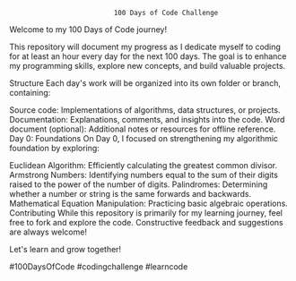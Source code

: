                               100 Days of Code Challenge
Welcome to my 100 Days of Code journey!

This repository will document my progress as I dedicate myself to coding for at least an hour every day for the next 100 days. The goal is to enhance my programming skills, explore new concepts, and build valuable projects.

Structure
Each day's work will be organized into its own folder or branch, containing:

Source code: Implementations of algorithms, data structures, or projects.
Documentation: Explanations, comments, and insights into the code.
Word document (optional): Additional notes or resources for offline reference.
Day 0: Foundations
On Day 0, I focused on strengthening my algorithmic foundation by exploring:

Euclidean Algorithm: Efficiently calculating the greatest common divisor.
Armstrong Numbers: Identifying numbers equal to the sum of their digits raised to the power of the number of digits.
Palindromes: Determining whether a number or string is the same forwards and backwards.
Mathematical Equation Manipulation: Practicing basic algebraic operations.
Contributing
While this repository is primarily for my learning journey, feel free to fork and explore the code. Constructive feedback and suggestions are always welcome!

Let's learn and grow together!

#100DaysOfCode #codingchallenge #learncode
